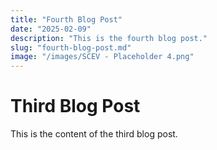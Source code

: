 ```yaml
---
title: "Fourth Blog Post"
date: "2025-02-09"
description: "This is the fourth blog post."
slug: "fourth-blog-post.md"
image: "/images/SCEV - Placeholder 4.png"
---
```


# Third Blog Post

This is the content of the third blog post.